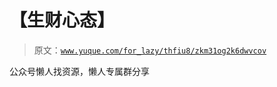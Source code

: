 # 【生财心态】

> 原文：[`www.yuque.com/for_lazy/thfiu8/zkm31og2k6dwvcov`](https://www.yuque.com/for_lazy/thfiu8/zkm31og2k6dwvcov)



公众号懒人找资源，懒人专属群分享